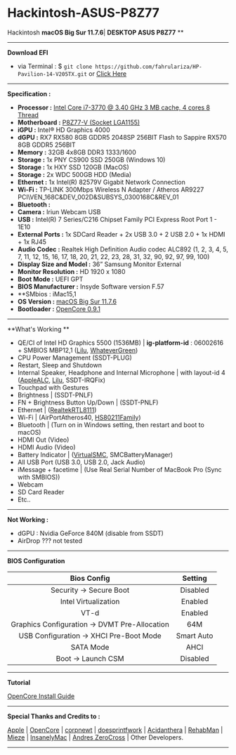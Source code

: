 # **Hackintosh-ASUS-P8Z77**

Hackintosh **macOS Big Sur 11.7.6**| **DESKTOP ASUS P8Z77** **

---

**Download EFI**

- via Terminal : \$ `git clone https://github.com/fahrulariza/HP-Pavilion-14-V205TX.git` or [Click Here](https://github.com/fahrulariza/HP-Pavilion-14-V205TX/archive/refs/heads/master.zip)

---

**Specification  :**

- **Processor :** [Intel Core i7-3770 @ 3.40 GHz 3 MB cache, 4 cores 8 Thread](https://www.intel.co.id/content/www/id/id/products/sku/65719/intel-core-i73770-processor-8m-cache-up-to-3-90-ghz/specifications.html) 
- **Motherboard  :** [P8Z77-V (Socket LGA1155)](https://www.asus.com/id/supportonly/p8z77-v%20lx/helpdesk_cpu/) 
- **iGPU :** Intel® HD Graphics 4000
- **dGPU :** RX7 RX580 8GB GDDR5 2048SP 256BIT Flash to Sappire RX570 8GB GDDR5 256BIT
- **Memory :** 32GB 4x8GB DDR3 1333/1600
- **Storage :** 1x PNY CS900 SSD 250GB (Windows 10)
- **Storage :** 1x HXY SSD 120GB (MacOS)
- **Storage :** 2x WDC 500GB HDD (Media)
- **Ethernet :** 1x Intel(R) 82579V Gigabit Network Connection
- **Wi-Fi :** TP-LINK 300Mbps Wireless N Adapter / Atheros AR9227 PCI\VEN_168C&DEV_002D&SUBSYS_0300168C&REV_01
- **Bluetooth :** 
- **Camera :** Iriun Webcam USB
- **USB :** Intel(R) 7 Series/C216 Chipset Family PCI Express Root Port 1 - 1E10
- **External Ports :** 1x SDCard Reader + 2x USB 3.0 + 2 USB 2.0 + 1x HDMI + 1x RJ45
- **Audio Codec :** Realtek High Definition Audio codec ALC892 (1, 2, 3, 4, 5, 7, 11, 12, 15, 16, 17, 18, 20, 21, 22, 23, 28, 31, 32, 90, 92, 97, 99, 100)
- **Display Size and Model :** 36” Samsung Monitor External
- **Monitor Resolution :** HD 1920 x 1080
- **Boot Mode :** UEFI GPT
- **BIOS Manufacturer :** Insyde Software version F.57
- **SMbios : iMac15,1
- **OS Version :** [macOS Big Sur 11.7.6](https://github.com/corpnewt/gibMacOS)
- **Bootloader :** [OpenCore 0.9.1](https://github.com/acidanthera/OpenCorePkg/releases)

---

**What's Working **

- QE/CI of Intel HD Graphics 5500 (1536MB) | **ig-platform-id** : 06002616 + SMBIOS MBP12,1 ([Lilu](https://github.com/acidanthera/Lilu/releases), [WhateverGreen](https://github.com/acidanthera/whatevergreen/releases))
- CPU Power Management (SSDT-PLUG)
- Restart, Sleep and Shutdown
- Internal Speaker, Headphone and Internal Microphone | with layout-id 4 ([AppleALC](https://github.com/acidanthera/applealc/releases), [Lilu](https://github.com/acidanthera/Lilu/releases), SSDT-IRQFix)
- Touchpad with Gestures
- Brightness | (SSDT-PNLF)
- FN + Brightness Button Up/Down | (SSDT-PNLF)
- Ethernet | ([RealtekRTL8111](https://github.com/Mieze/RTL8111_driver_for_OS_X/releases))
- Wi-Fi | (AirPortAtheros40, [HS80211Family](https://www.insanelymac.com/forum/files/file/1008-io80211family-modif/))
- Bluetooth | (Turn on in Windows setting, then restart and boot to macOS)
- HDMI Out (Video)
- HDMI Audio (Video)
- Battery Indicator | ([VirtualSMC](https://github.com/acidanthera/virtualsmc/releases), SMCBatteryManager)
- All USB Port (USB 3.0, USB 2.0, Jack Audio)
- iMessage + facetime | (Use Real Serial Number of MacBook Pro (Sync with SMBIOS))
- Webcam
- SD Card Reader
- Etc..

---

**Not Working :**

- dGPU : Nvidia GeForce 840M (disable from SSDT)
- AirDrop ??? not tested

---

**BIOS Configuration**

|                  Bios Config                  |  Setting   |
| :-------------------------------------------: | :--------: |
|            Security -> Secure Boot            |  Disabled  |
|             Intel Virtualization              |  Enabled   |
|                     VT-d                      |  Enabled   |
| Graphics Configuration -> DVMT Pre-Allocation |    64M     |
|    USB Configuration -> XHCI Pre-Boot Mode    | Smart Auto |
|                   SATA Mode                   |    AHCI    |
|              Boot -> Launch CSM               |  Disabled  |

---

**Tutorial**

[OpenCore Install Guide](https://dortania.github.io/OpenCore-Install-Guide/)

---

**Special Thanks and Credits to :**

[Apple](https://www.apple.com) | [OpenCore](https://github.com/acidanthera/OpenCorePkg) | [corpnewt](https://github.com/corpnewt/gibMacOS) | [doesprintfwork](https://github.com/doesprintfwork/MakeInstallmacOS) | [Acidanthera](https://github.com/acidanthera) | [RehabMan](https://github.com/RehabMan/Laptop-DSDT-Patch) | [Mieze](https://github.com/Mieze/RTL8111_driver_for_OS_X) | [InsanelyMac](https://www.insanelymac.com/forum) | [Andres ZeroCross](https://github.com/andreszerocross) | Other Developers.

---
